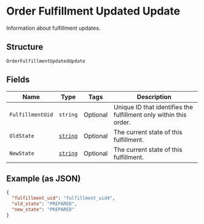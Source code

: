 
# Order Fulfillment Updated Update

Information about fulfillment updates.

## Structure

`OrderFulfillmentUpdatedUpdate`

## Fields

| Name | Type | Tags | Description |
|  --- | --- | --- | --- |
| `FulfillmentUid` | `string` | Optional | Unique ID that identifies the fulfillment only within this order. |
| `OldState` | [`string`](/doc/models/order-fulfillment-state.md) | Optional | The current state of this fulfillment. |
| `NewState` | [`string`](/doc/models/order-fulfillment-state.md) | Optional | The current state of this fulfillment. |

## Example (as JSON)

```json
{
  "fulfillment_uid": "fulfillment_uid4",
  "old_state": "PREPARED",
  "new_state": "PREPARED"
}
```

